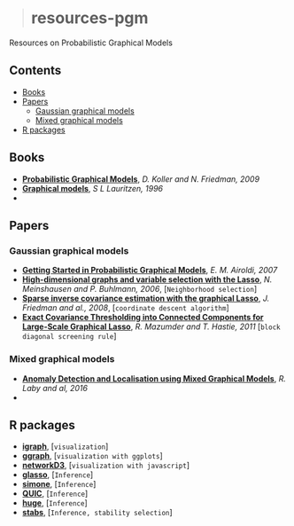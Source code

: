 ># resources-pgm
Resources on Probabilistic Graphical Models

## Contents
  * [Books](#books)
  * [Papers](#papers)
    * [Gaussian graphical models](#gaussian-graphical-models)
    * [Mixed graphical models](#mixed-graphical-models)
  * [R packages](#r-packages)
  
## Books
  - [**Probabilistic Graphical Models**](https://mitpress.mit.edu/books/probabilistic-graphical-models), *D. Koller and N. Friedman, 2009*
  - [**Graphical models**](https://play.google.com/store/books/details?id=mGQWkx4guhAC&rdid=book-mGQWkx4guhAC&rdot=1&source=gbs_atb&pcampaignid=books_booksearch_atb), *S L Lauritzen, 1996*
  - 

## Papers

### Gaussian graphical models
  - [**Getting Started in Probabilistic Graphical Models**](https://arxiv.org/abs/math/0608017), *E. M. Airoldi, 2007*
  - [**High-dimensional graphs and variable selection with the Lasso**](https://arxiv.org/abs/math/0608017), *N. Meinshausen and P. Buhlmann, 2006*, [`Neighborhood selection`]
  - [**Sparse inverse covariance estimation with the graphical Lasso**](https://arxiv.org/abs/0708.3517), *J. Friedman and al., 2008*, [`coordinate descent algorithm`]
  - [**Exact Covariance Thresholding into Connected Components for Large-Scale Graphical Lasso**](https://arxiv.org/abs/1108.3829), *R. Mazumder and T. Hastie, 2011* [`block diagonal screening rule`]
  
### Mixed graphical models
  - [**Anomaly Detection and Localisation using Mixed Graphical Models**](https://arxiv.org/abs/1607.05974), *R. Laby and al, 2016*
  - 
  

## R packages
  - [**igraph**](https://cran.r-project.org/package=igraph), [`visualization`]
  - [**ggraph**](https://cran.r-project.org/package=ggraph), [`visualization with ggplots`]
  - [**networkD3**](https://cran.r-project.org/package=ggraph), [`visualization with javascript`]
  - [**glasso**](https://cran.r-project.org/package=glasso), [`Inference`]
  - [**simone**](https://cran.r-project.org/package=simone), [`Inference`]
  - [**QUIC**](https://cran.r-project.org/package=QUIC), [`Inference`]
  - [**huge**](https://cran.r-project.org/package=huge), [`Inference`]
  - [**stabs**](https://cran.r-project.org/package=stabs), [`Inference, stability selection`]